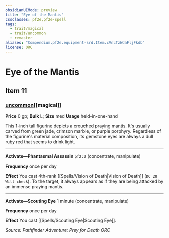 ```yaml
---
obsidianUIMode: preview
title: "Eye of the Mantis"
cssclasses: pf2e,pf2e-spell
tags:
  - trait/magical
  - trait/uncommon
  - remaster
aliases: "Compendium.pf2e.equipment-srd.Item.cVnLTzWdaFljFkdb"
license: ORC
---
```

# Eye of the Mantis
## Item 11
### [uncommon](uncommon "Uncommon Rarity Trait")[[magical]]


**Price** 0 gp; 
**Bulk** L; **Size** med
**Usage** held-in-one-hand

This 1-inch tall figurine depicts a crouched praying mantis. It's usually carved from green jade, crimson marble, or purple porphyry. Regardless of the figurine's material composition, its gemstone eyes are always a dull ruby red that seems to drink light.

* * *

**Activate—Phantasmal Assassin** `pf2:2` (concentrate, manipulate)

**Frequency** once per day

**Effect** You cast 4th-rank [[Spells/Vision of Death|Vision of Death]] (`DC 28 Will check`). To the target, it always appears as if they are being attacked by an immense praying mantis.

* * *

**Activate—Scouting Eye** 1 minute (concentrate, manipulate)

**Frequency** once per day

**Effect** You cast [[Spells/Scouting Eye|Scouting Eye]].

*Source: Pathfinder Adventure: Prey for Death*
*ORC*